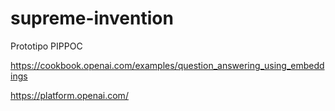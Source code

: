 # supreme-invention
Prototipo PIPPOC

https://cookbook.openai.com/examples/question_answering_using_embeddings

https://platform.openai.com/
